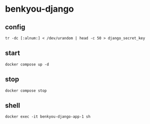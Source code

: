 # benkyou-django

## config

```shell
tr -dc [:alnum:] < /dev/urandom | head -c 50 > django_secret_key
```

## start

```shell
docker compose up -d
```

## stop

```shell
docker compose stop
```

## shell

```shell
docker exec -it benkyou-django-app-1 sh
```
